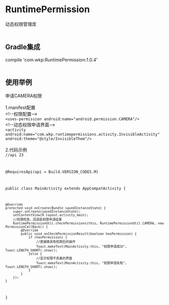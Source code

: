 # RuntimePermission
动态权限管理库
<br>
<br>
## Gradle集成
compile 'com.wkp:RuntimePermission:1.0.4'
<br>
<br>
## 使用举例
申请CAMERA权限<br><br>
1.manifest配置<br>
\<!--权限配置--><br>
`<uses-permission android:name="android.permission.CAMERA"/>`<br>
\<!--动态权限申请界面--><br>
`<activity android:name="com.wkp.runtimepermissions.activity.InvisibleActivity" android:theme="@style/InvisibleThem"/>`
<br>
<br>
2.代码示例<br>
<code>//api 23

@RequiresApi(api = Build.VERSION_CODES.M)

public class MainActivity extends AppCompatActivity {
    
    @Override
    protected void onCreate(Bundle savedInstanceState) {
        super.onCreate(savedInstanceState);
        setContentView(R.layout.activity_main);
        //权限检查，回调是权限申请结果
        RuntimePermissionUtil.checkPermissions(this, RuntimePermissionUtil.CAMERA, new PermissionCallBack() {
            @Override
            public void onCheckPermissionResult(boolean hasPermission) {
                if (hasPermission) {
                    //直接做具有权限后的操作
                    Toast.makeText(MainActivity.this, "权限申请成功", Toast.LENGTH_SHORT).show();
                }else {
                    //显示权限不具备的界面
                    Toast.makeText(MainActivity.this, "权限申请失败", Toast.LENGTH_SHORT).show();
                }
            }
        });
    }
}</code>
